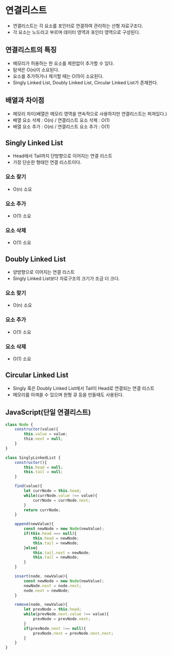 # 연결리스트

- 연결리스트는 각 요소를 포인터로 연결하여 관리하는 선형 자료구조다.
- 각 요소는 노드라고 부르며 데이터 영역과 포인터 영역으로 구성된다.

## 연결리스트의 특징

- 메모리가 허용하는 한 요소를 제한없이 추가할 수 있다.
- 탐색은 O(n)이 소요된다.
- 요소를 추가하거나 제거할 때는 O(1)이 소요된다.
- Singly Linked List, Doubly Linked List, Circular Linked List가 존재한다.

## 배열과 차이점

- 메모리 차이(배열은 메모리 영역을 연속적으로 사용하지만 연결리스트는 퍼져있다.)
- 배열 요소 삭제 : O(n) / 연결리스트 요소 삭제 : O(1)
- 배열 요소 추가 : O(n) / 연결리스트 요소 추가 : O(1)

## Singly Linked List

- Head에서 Tail까지 단방향으로 이어지는 연결 리스트
- 가장 단순한 형태인 연결 리스트이다.

### 요소 찾기

- O(n) 소요

### 요소 추가

- O(1) 소요

### 요소 삭제

- O(1) 소요

## Doubly Linked List

- 양방향으로 이어지는 연결 리스트
- Singly Linked List보다 자료구조의 크기가 조금 더 크다.

### 요소 찾기

- O(n) 소요

### 요소 추가

- O(1) 소요

### 요소 삭제

- O(1) 소요

## Circular Linked List

- Singly 혹은 Doubly Linked List에서 Tail이 Head로 연결되는 연결 리스트
- 메모리를 아껴쓸 수 있으며 원형 큐 등을 만들때도 사용된다.

## JavaScript(단일 연결리스트)

```jsx
class Node {
	constructor(value){
		this.value = value;
		thie.next = null;
	}
}

class SinglyLinkedList {
	constructor(){
		this.head = null;
		this.tail = null;
	}

	find(value){
		let currNode = this.head;
		while(currNode.value !== value){
			currNode = currNode.next;
		}
		return currNode;
	}

	append(newValue){
		const newNode = new Node(newValue);
		if(this.head === null){
			this.head = newNode;
			this.tail = newNode;
		}else{
			this.tail.next = newNode;
			this.tail = newNode;
		}
	}

	insert(node, newValue){
		const newNode = new Node(newValue);
		newNode.next = node.next;
		node.next = newNode;
	}

	remove(node, newValue){
		let prevNode = this.head;
		while(prevNode.next.value !== value){
			prevNode = prevNode.next;
		}
		if(prevNode.next !== null){
			prevNode.next = prevNode.next.next;
		}
	}
}
```